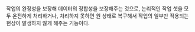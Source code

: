 작업의 완정성을 보장해 데이터의 정합성을 보장해주는 것으로, 논리적인 작업 셋을 모두 온전하게 처리하거나, 처리하지 못하면
원 상태로 복구해서 작업의 일부만 적용되는 현상이 발생하지 않게 해주는 기능이다.
